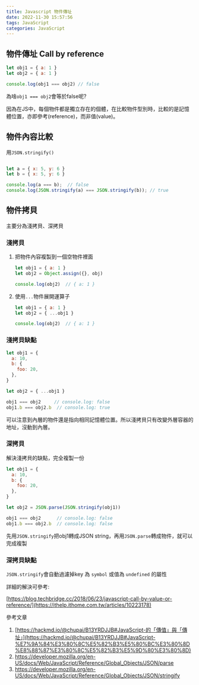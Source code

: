 ```yaml
---
title: Javascript 物件傳址
date: 2022-11-30 15:57:56
tags: JavaScript
categories: JavaScript
---
```

## 物件傳址 Call by reference

```jsx
let obj1 = { a: 1 }
let obj2 = { a: 1 }

console.log(obj1 === obj2) // false
```

為啥`obj1 === obj2`會等於false呢?

因為在JS中，每個物件都是獨立存在的個體，在比較物件型別時，比較的是記憶體位置，亦即參考(reference)，而非值(value)。

## 物件內容比較

用`JSON.stringify()`

```jsx

let a = { x: 5, y: 6 }
let b = { x: 5, y: 6 }

console.log(a === b);  // false
console.log(JSON.stringify(a) === JSON.stringify(b)); // true
```

## 物件拷貝

主要分為淺拷貝、深拷貝

### 淺拷貝

1. 把物件內容複製到一個空物件裡面
    
    ```jsx
    let obj1 = { a: 1 }
    let obj2 = Object.assign({}, obj)
    
    console.log(obj2)  // { a: 1 }
    ```
    

1. 使用`...`物件展開運算子
    
    ```jsx
    let obj1 = { a: 1 }
    let obj2 = { ...obj1 }
    
    console.log(obj2)  // { a: 1 }
    ```
    

### 淺拷貝缺點

```jsx
let obj1 = {
  a: 10,
  b: {
    foo: 20,
  },
}

let obj2 = { ...obj1 }

obj1 === obj2     // console.log: false
obj1.b === obj2.b  // console.log: true
```

可以注意到內層的物件還是指向相同記憶體位置。所以淺拷貝只有改變外層容器的地址，沒動到內層。

### 深拷貝

解決淺拷貝的缺點，完全複製一份

```jsx
let obj1 = {
  a: 10,
  b: {
    foo: 20,
  },
}

let obj2 = JSON.parse(JSON.stringify(obj1))

obj1 === obj2      // console.log: false
obj1.b === obj2.b  // console.log: false
```

先用`JSON.stringify`把obj1轉成JSON string，再用`JSON.parse`轉成物件，就可以完成複製

### 深拷貝缺點

`JSON.stringify`會自動過濾掉key 為 `symbol` 或值為 `undefined` 的屬性

詳細的解決可參考:

[https://blog.techbridge.cc/2018/06/23/javascript-call-by-value-or-reference/](https://ithelp.ithome.com.tw/articles/10223178)

參考文章

1. [https://hackmd.io/@chupai/B13YRDJJB#JavaScript-的「傳值」與「傳址」](https://hackmd.io/@chupai/B13YRDJJB#JavaScript-%E7%9A%84%E3%80%8C%E5%82%B3%E5%80%BC%E3%80%8D%E8%88%87%E3%80%8C%E5%82%B3%E5%9D%80%E3%80%8D)
2. https://developer.mozilla.org/en-US/docs/Web/JavaScript/Reference/Global_Objects/JSON/parse
3. https://developer.mozilla.org/en-US/docs/Web/JavaScript/Reference/Global_Objects/JSON/stringify